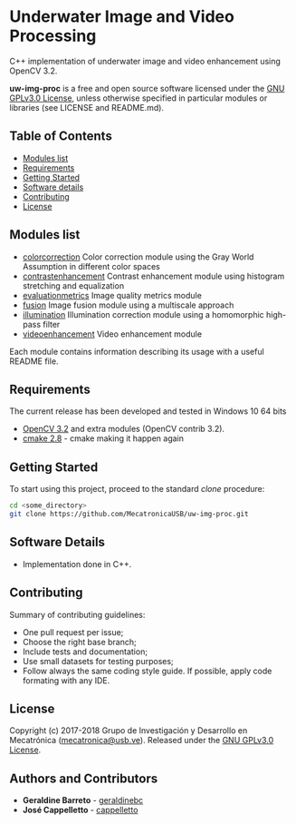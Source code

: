 # Underwater Image and Video Processing

C++ implementation of underwater image and video enhancement using OpenCV 3.2.

**uw-img-proc** is a free and open source software licensed under the [GNU GPLv3.0 License](https://en.wikipedia.org/wiki/GNU_General_Public_License), unless otherwise specified in particular modules or libraries (see LICENSE and README.md).

## Table of Contents
- [Modules list](#modules-list)
- [Requirements](#requirements)
- [Getting Started](#getting-started)
- [Software details](#software-details)
- [Contributing](#contributing)
- [License](#license)

## Modules list
- [colorcorrection](https://github.com/MecatronicaUSB/uw-img-proc/tree/master/modules/colorcorrection) Color correction module using the Gray World Assumption in different color spaces
- [contrastenhancement](https://github.com/MecatronicaUSB/uw-img-proc/tree/master/modules/contrastenhancement) Contrast enhancement module using histogram stretching and equalization
- [evaluationmetrics](https://github.com/MecatronicaUSB/uw-img-proc/tree/master/modules/evaluationmetrics) Image quality metrics module
- [fusion](https://github.com/MecatronicaUSB/uw-img-proc/tree/master/modules/fusion) Image fusion module using a multiscale approach
- [illumination](https://github.com/MecatronicaUSB/uw-img-proc/tree/master/modules/illumination) Illumination correction module using a homomorphic high-pass filter
- [videoenhancement](https://github.com/MecatronicaUSB/uw-img-proc/tree/master/modules/videoenhancement) Video enhancement module

Each module contains information describing its usage with a useful README file.

## Requirements

The current release has been developed and tested in Windows 10 64 bits

- [OpenCV 3.2](http://opencv.org) and extra modules (OpenCV contrib 3.2).
- [cmake 2.8](https://cmake.org/) - cmake making it happen again

## Getting Started

To start using this project, proceed to the standard *clone* procedure:

```bash
cd <some_directory>
git clone https://github.com/MecatronicaUSB/uw-img-proc.git
```

## Software Details

- Implementation done in C++.

## Contributing

Summary of contributing guidelines:

* One pull request per issue;
* Choose the right base branch;
* Include tests and documentation;
* Use small datasets for testing purposes;
* Follow always the same coding style guide. If possible, apply code formating with any IDE.

## License

Copyright (c) 2017-2018 Grupo de Investigación y Desarrollo en Mecatrónica (<mecatronica@usb.ve>).
Released under the [GNU GPLv3.0 License](LICENSE). 

## Authors and Contributors

* **Geraldine Barreto** - [geraldinebc](https://github.com/geraldinebc)
* **José Cappelletto** - [cappelletto](https://github.com/cappelletto)